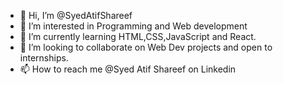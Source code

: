 - 👋 Hi, I’m @SyedAtifShareef
- 👀 I’m interested in Programming and Web development
- 🌱 I’m currently learning HTML,CSS,JavaScript and React.
- 💞️ I’m looking to collaborate on Web Dev projects and open to internships.
- 📫 How to reach me @Syed Atif Shareef on Linkedin

<!---
SyedAtifShareef/SyedAtifShareef is a ✨ special ✨ repository because its `README.md` (this file) appears on your GitHub profile.
You can click the Preview link to take a look at your changes.
--->
